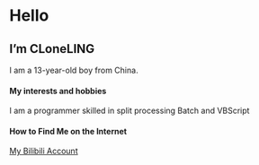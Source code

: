 # Hello
## I’m CLoneLING
I am a 13-year-old boy from China.
#### My interests and hobbies
I am a programmer skilled in split processing Batch and VBScript
#### How to Find Me on the Internet
[My Bilibili Account](https://space.bilibili.com/1065292222?spm_id_from=333.337.search-card.all.click)



